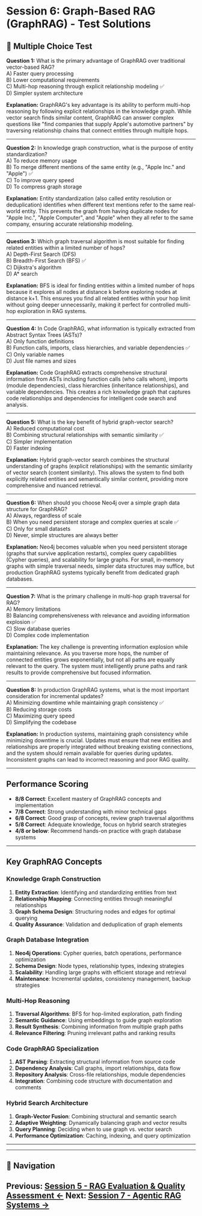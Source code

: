 # Session 6: Graph-Based RAG (GraphRAG) - Test Solutions

## 📝 Multiple Choice Test

**Question 1:** What is the primary advantage of GraphRAG over traditional vector-based RAG?  
A) Faster query processing  
B) Lower computational requirements  
C) Multi-hop reasoning through explicit relationship modeling ✅  
D) Simpler system architecture  

**Explanation:** GraphRAG's key advantage is its ability to perform multi-hop reasoning by following explicit relationships in the knowledge graph. While vector search finds similar content, GraphRAG can answer complex questions like "find companies that supply Apple's automotive partners" by traversing relationship chains that connect entities through multiple hops.

---

**Question 2:** In knowledge graph construction, what is the purpose of entity standardization?  
A) To reduce memory usage  
B) To merge different mentions of the same entity (e.g., "Apple Inc." and "Apple") ✅  
C) To improve query speed  
D) To compress graph storage  

**Explanation:** Entity standardization (also called entity resolution or deduplication) identifies when different text mentions refer to the same real-world entity. This prevents the graph from having duplicate nodes for "Apple Inc.", "Apple Computer", and "Apple" when they all refer to the same company, ensuring accurate relationship modeling.

---

**Question 3:** Which graph traversal algorithm is most suitable for finding related entities within a limited number of hops?  
A) Depth-First Search (DFS)  
B) Breadth-First Search (BFS) ✅  
C) Dijkstra's algorithm  
D) A* search  

**Explanation:** BFS is ideal for finding entities within a limited number of hops because it explores all nodes at distance k before exploring nodes at distance k+1. This ensures you find all related entities within your hop limit without going deeper unnecessarily, making it perfect for controlled multi-hop exploration in RAG systems.

---

**Question 4:** In Code GraphRAG, what information is typically extracted from Abstract Syntax Trees (ASTs)?  
A) Only function definitions  
B) Function calls, imports, class hierarchies, and variable dependencies ✅  
C) Only variable names  
D) Just file names and sizes  

**Explanation:** Code GraphRAG extracts comprehensive structural information from ASTs including function calls (who calls whom), imports (module dependencies), class hierarchies (inheritance relationships), and variable dependencies. This creates a rich knowledge graph that captures code relationships and dependencies for intelligent code search and analysis.

---

**Question 5:** What is the key benefit of hybrid graph-vector search?  
A) Reduced computational cost  
B) Combining structural relationships with semantic similarity ✅  
C) Simpler implementation  
D) Faster indexing  

**Explanation:** Hybrid graph-vector search combines the structural understanding of graphs (explicit relationships) with the semantic similarity of vector search (content similarity). This allows the system to find both explicitly related entities and semantically similar content, providing more comprehensive and nuanced retrieval.

---

**Question 6:** When should you choose Neo4j over a simple graph data structure for GraphRAG?  
A) Always, regardless of scale  
B) When you need persistent storage and complex queries at scale ✅  
C) Only for small datasets  
D) Never, simple structures are always better  

**Explanation:** Neo4j becomes valuable when you need persistent storage (graphs that survive application restarts), complex query capabilities (Cypher queries), and scalability for large graphs. For small, in-memory graphs with simple traversal needs, simpler data structures may suffice, but production GraphRAG systems typically benefit from dedicated graph databases.

---

**Question 7:** What is the primary challenge in multi-hop graph traversal for RAG?  
A) Memory limitations  
B) Balancing comprehensiveness with relevance and avoiding information explosion ✅  
C) Slow database queries  
D) Complex code implementation  

**Explanation:** The key challenge is preventing information explosion while maintaining relevance. As you traverse more hops, the number of connected entities grows exponentially, but not all paths are equally relevant to the query. The system must intelligently prune paths and rank results to provide comprehensive but focused information.

---

**Question 8:** In production GraphRAG systems, what is the most important consideration for incremental updates?  
A) Minimizing downtime while maintaining graph consistency ✅  
B) Reducing storage costs  
C) Maximizing query speed  
D) Simplifying the codebase  

**Explanation:** In production systems, maintaining graph consistency while minimizing downtime is crucial. Updates must ensure that new entities and relationships are properly integrated without breaking existing connections, and the system should remain available for queries during updates. Inconsistent graphs can lead to incorrect reasoning and poor RAG quality.

---

## Performance Scoring

- **8/8 Correct**: Excellent mastery of GraphRAG concepts and implementation
- **7/8 Correct**: Strong understanding with minor technical gaps
- **6/8 Correct**: Good grasp of concepts, review graph traversal algorithms
- **5/8 Correct**: Adequate knowledge, focus on hybrid search strategies
- **4/8 or below**: Recommend hands-on practice with graph database systems

---

## Key GraphRAG Concepts

### Knowledge Graph Construction

1. **Entity Extraction**: Identifying and standardizing entities from text
2. **Relationship Mapping**: Connecting entities through meaningful relationships
3. **Graph Schema Design**: Structuring nodes and edges for optimal querying
4. **Quality Assurance**: Validation and deduplication of graph elements

### Graph Database Integration

1. **Neo4j Operations**: Cypher queries, batch operations, performance optimization
2. **Schema Design**: Node types, relationship types, indexing strategies
3. **Scalability**: Handling large graphs with efficient storage and retrieval
4. **Maintenance**: Incremental updates, consistency management, backup strategies

### Multi-Hop Reasoning

1. **Traversal Algorithms**: BFS for hop-limited exploration, path finding
2. **Semantic Guidance**: Using embeddings to guide graph exploration
3. **Result Synthesis**: Combining information from multiple graph paths
4. **Relevance Filtering**: Pruning irrelevant paths and ranking results

### Code GraphRAG Specialization

1. **AST Parsing**: Extracting structural information from source code
2. **Dependency Analysis**: Call graphs, import relationships, data flow
3. **Repository Analysis**: Cross-file relationships, module dependencies
4. **Integration**: Combining code structure with documentation and comments

### Hybrid Search Architecture

1. **Graph-Vector Fusion**: Combining structural and semantic search
2. **Adaptive Weighting**: Dynamically balancing graph and vector results
3. **Query Planning**: Deciding when to use graph vs. vector search
4. **Performance Optimization**: Caching, indexing, and query optimization

---
---

## 🧭 Navigation

**Previous:** [Session 5 - RAG Evaluation & Quality Assessment ←](Session5_RAG_Evaluation_Quality_Assessment.md)
**Next:** [Session 7 - Agentic RAG Systems →](Session7_Agentic_RAG_Systems.md)
---
